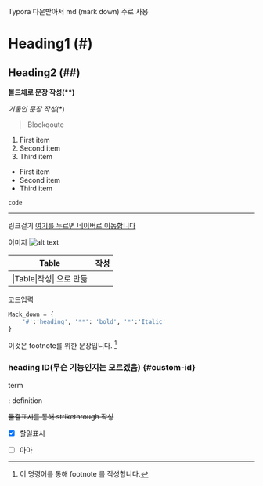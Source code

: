 Typora 다운받아서 md (mark down) 주로 사용

# Heading1 (#)

## Heading2 (##)

 **볼드체로 문장 작성(\**)**

*기울인 문장 작성(\**)

> Blockqoute

1. First item
2. Second item
3. Third item

- First item
- Second item
- Third item

`code`

---

링크걸기 [여기를 누르면 네이버로 이동합니다](https://www.naver.com/)

이미지 ![alt text](C:\Users\zladb\Desktop\G-star.jpg)



| Table                     | 작성 |
| ------------------------- | ---- |
| \|Table\|작성\| 으로 만듦 |      |

코드입력

```python
Mack_down = {
    '#':'heading', '**': 'bold', '*':'Italic'
}
```

이것은 footnote를 위한 문장입니다. [^1]

[^1]:이 명령어를 통해 footnote 를 작성합니다.

### heading ID(무슨 기능인지는 모르겠음) {#custom-id}

term

: definition

~~물결표시를 통해 strikethrough 작성~~

- [x] 할일표시

- [ ] 아아 









